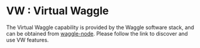 # VW : Virtual Waggle

The Virtual Waggle capability is provided by the Waggle software stack, and can be obtained from [waggle-node](https://github.com/waggle-sensor/waggle-node). Please follow the link to discover and use VW features. 
